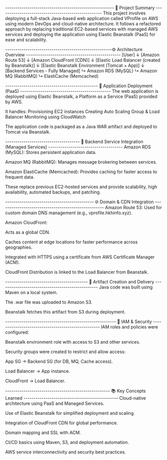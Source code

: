 ------------------------------------------------------ 🧠 Project Summary ---------------------------------------------------
This project involves deploying a full-stack Java-based web application called VProfile on AWS using modern DevOps and cloud-native architecture. It follows a refactored approach by replacing traditional EC2-based services with managed AWS services and deploying the application using Elastic Beanstalk (PaaS) for ease and scalability.


-----------------------------------------------------⚙️ Architecture Overview -----------------------------------------------
[User]
   ↓
[Amazon Route 53]
   ↓
[Amazon CloudFront (CDN)]
   ↓
[Elastic Load Balancer (created by Beanstalk)]
   ↓
[Elastic Beanstalk Environment (Tomcat + App)]
   ↓
[Backend Services - Fully Managed]
   ↳ Amazon RDS (MySQL)
   ↳ Amazon MQ (RabbitMQ)
   ↳ ElastiCache (Memcached)


   
---------------------------------------------- 🚀 Application Deployment (PaaS) ---------------------------------------------
The web application is deployed using Elastic Beanstalk, a Platform as a Service (PaaS) provided by AWS.

It handles:
Provisioning EC2 instances
Creating Auto Scaling Group & Load Balancer
Monitoring using CloudWatch

The application code is packaged as a Java WAR artifact and deployed to Tomcat via Beanstalk.



------------------------------------- 🔗 Backend Service Integration (Managed Services) -------------------------------------
Amazon RDS (MySQL): Stores persistent application data.

Amazon MQ (RabbitMQ): Manages message brokering between services.

Amazon ElastiCache (Memcached): Provides caching for faster access to frequent data.

These replace previous EC2-hosted services and provide scalability, high availability, automated backups, and patching.



-------------------------------------------- 🌐 Domain & CDN Integration ----------------------------------------------------
Amazon Route 53: Used for custom domain DNS management (e.g., vprofile.hkhinfo.xyz).

Amazon CloudFront:

Acts as a global CDN.

Caches content at edge locations for faster performance across geographies.

Integrated with HTTPS using a certificate from AWS Certificate Manager (ACM).

CloudFront Distribution is linked to the Load Balancer from Beanstalk.


----------------------------------------- 🧪 Artifact Creation and Delivery -------------------------------------------------
Java code was built using Maven on a local system.

The .war file was uploaded to Amazon S3.

Beanstalk fetches this artifact from S3 during deployment.



------------------------------------------------------- 🔐 IAM & Security ---------------------------------------------------
IAM roles and policies were configured:

Beanstalk environment role with access to S3 and other services.

Security groups were created to restrict and allow access:

App SG → Backend SG (for DB, MQ, Cache access).

Load Balancer → App instance.

CloudFront → Load Balancer.



---------------------------------------------------- 📚 Key Concepts Learned -----------------------------------------------
Cloud-native architecture using PaaS and Managed Services.

Use of Elastic Beanstalk for simplified deployment and scaling.

Integration of CloudFront CDN for global performance.

Domain mapping and SSL with ACM.

CI/CD basics using Maven, S3, and deployment automation.

AWS service interconnectivity and security best practices.


